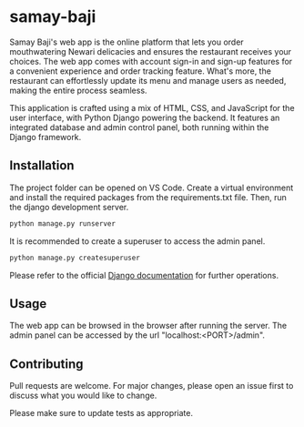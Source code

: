 # samay-baji
Samay Baji's web app is the online platform that lets you order mouthwatering Newari delicacies and ensures the restaurant receives your choices. The web app comes with account sign-in and sign-up features for a convenient experience and order tracking feature. What's more, the restaurant can effortlessly update its menu and manage users as needed, making the entire process seamless.

This application is crafted using a mix of HTML, CSS, and JavaScript for the user interface, with Python Django powering the backend. It features an integrated database and admin control panel, both running within the Django framework.

## Installation

The project folder can be opened on VS Code. Create a virtual environment and install the required packages from the requirements.txt file. Then, run the django development server.
```bash
python manage.py runserver
```
It is recommended to create a superuser to access the admin panel.
```bash
python manage.py createsuperuser
```
Please refer to the official [Django documentation](https://docs.djangoproject.com/en/4.2/) for further operations.




## Usage

The web app can be browsed in the browser after running the server. The admin panel can be accessed by the url "localhost:\<PORT\>/admin".


## Contributing

Pull requests are welcome. For major changes, please open an issue first
to discuss what you would like to change.

Please make sure to update tests as appropriate.
